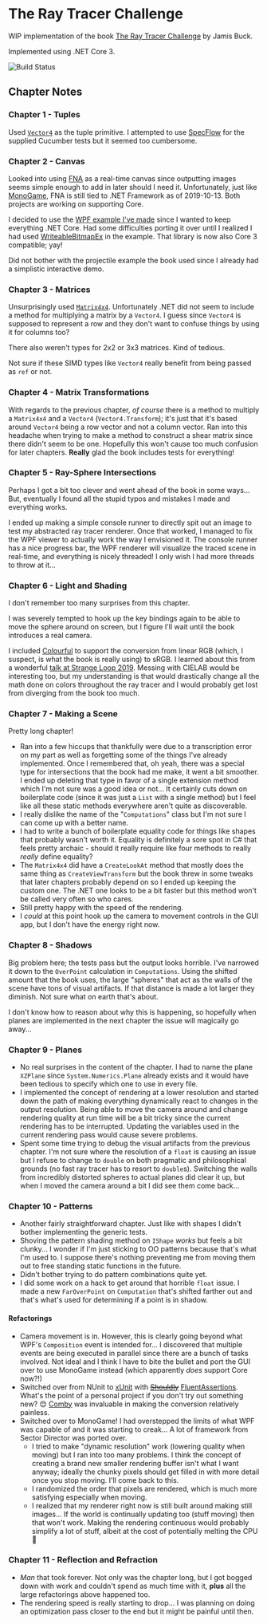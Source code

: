 # The Ray Tracer Challenge

WIP implementation of the book [The Ray Tracer Challenge](http://raytracerchallenge.com/) by Jamis Buck.

Implemented using .NET Core 3.

![Build Status](https://github.com/davidaramant/the-ray-tracer-challenge/workflows/Build%20and%20Test/badge.svg)

## Chapter Notes

### Chapter 1 - Tuples

 Used [`Vector4`](https://docs.microsoft.com/en-us/dotnet/api/system.numerics.vector4?view=netcore-3.0) as the tuple primitive.  I attempted to use [SpecFlow](https://specflow.org/) for the supplied Cucumber tests but it seemed too cumbersome.

### Chapter 2 - Canvas

Looked into using [FNA](https://fna-xna.github.io/) as a real-time canvas since outputting images seems simple enough to add in later should I need it. Unfortunately, just like [MonoGame](http://www.monogame.net/), FNA is still tied to .NET Framework as of 2019-10-13.  Both projects are working on supporting Core.

I decided to use the [WPF example I've made](https://github.com/davidaramant/DotNetPixelByPixel) since I wanted to keep everything .NET Core.  Had some difficulties porting it over until I realized I had used [WriteableBitmapEx](https://github.com/reneschulte/WriteableBitmapEx) in the example.  That library is now also Core 3 compatible; yay!

Did not bother with the projectile example the book used since I already had a simplistic interactive demo.

### Chapter 3 - Matrices

Unsurprisingly used [`Matrix4x4`](https://docs.microsoft.com/en-us/dotnet/api/system.numerics.matrix4x4?view=netcore-3.0).  Unfortunately .NET did not seem to include a method for multiplying a matrix by a `Vector4`.  I guess since `Vector4` is supposed to represent a row and they don't want to confuse things by using it for columns too?

There also weren't types for 2x2 or 3x3 matrices.  Kind of tedious.

Not sure if these SIMD types like `Vector4` really benefit from being passed as `ref` or not.

### Chapter 4 - Matrix Transformations

With regards to the previous chapter, _of course_ there is a method to multiply a `Matrix4x4` and a `Vector4` (`Vector4.Transform`); it's just that it's based around `Vector4` being a row vector and not a column vector.  Ran into this headache when trying to make a method to construct a shear matrix since there didn't seem to be one.  Hopefully this won't cause too much confusion for later chapters.  **Really** glad the book includes tests for everything!

### Chapter 5 - Ray-Sphere Intersections

Perhaps I got a bit too clever and went ahead of the book in some ways...  But, eventually I found all the stupid typos and mistakes I made and everything works.  

I ended up making a simple console runner to directly spit out an image to test my abstracted ray tracer renderer.  Once that worked, I managed to fix the WPF viewer to actually work the way I envisioned it.  The console runner has a nice progress bar, the WPF renderer will visualize the traced scene in real-time, and everything is nicely threaded!  I only wish I had more threads to throw at it...

### Chapter 6 - Light and Shading

I don't remember too many surprises from this chapter.

I was severely tempted to hook up the key bindings again to be able to move the sphere around on screen, but I figure I'll wait until the book introduces a real camera.

I included [Colourful](https://github.com/tompazourek/Colourful) to support the conversion from linear RGB (which, I suspect, is what the book is really using) to sRGB.  I learned about this from a wonderful [talk at Strange Loop 2019](https://www.youtube.com/watch?v=AS1OHMW873s).  Messing with CIELAB would be interesting too, but my understanding is that would drastically change all the math done on colors throughout the ray tracer and I would probably get lost from diverging from the book too much.

### Chapter 7 - Making a Scene

Pretty long chapter!

* Ran into a few hiccups that thankfully were due to a transcription error on my part as well as forgetting some of the things I've already implemented.  Once I remembered that, oh yeah, there was a special type for intersections that the book had me make, it went a bit smoother.  I ended up deleting that type in favor of a single extension method which I'm not sure was a good idea or not... It certainly cuts down on boilerplate code (since it was just a `List` with a single method) but I feel like all these static methods everywhere aren't quite as discoverable.
* I really dislike the name of the "`Computations`" class but I'm not sure I can come up with a better name.  
* I had to write a bunch of boilerplate equality code for things like shapes that probably wasn't worth it.  Equality is definitely a sore spot in C# that feels pretty archaic - should it really require like four methods to really _really_ define equality?
* The `Matrix4x4` did have a `CreateLookAt` method that mostly does the same thing as `CreateViewTransform` but the book threw in some tweaks that later chapters probably depend on so I ended up keeping the custom one.  The .NET one looks to be a bit faster but this method won't be called very often so who cares.
* Still pretty happy with the speed of the rendering.
* I _could_ at this point hook up the camera to movement controls in the GUI app, but I don't have the energy right now.

### Chapter 8 - Shadows

Big problem here; the tests pass but the output looks horrible.  I've narrowed it down to the `OverPoint` calculation in `Computations`.  Using the shifted amount that the book uses, the large "spheres" that act as the walls of the scene have tons of visual artifacts.  If that distance is made a lot larger they diminish.  Not sure what on earth that's about.

I don't know how to reason about why this is happening, so hopefully when planes are implemented in the next chapter the issue will magically go away...

### Chapter 9 - Planes

* No real surprises in the content of the chapter.  I had to name the plane `XZPlane` since `System.Numerics.Plane` already exists and it would have been tedious to specify which one to use in every file.
* I implemented the concept of rendering at a lower resolution and started down the path of making everything dynamically react to changes in the output resolution.  Being able to move the camera around and change rendering quality at run time will be a bit tricky since the current rendering has to be interrupted.  Updating the variables used in the current rendering pass would cause severe problems.
* Spent some time trying to debug the visual artifacts from the previous chapter.  I'm not sure where the resolution of a `float` is causing an issue but I refuse to change to `double` on both pragmatic and philosophical grounds (no fast ray tracer has to resort to `double`s).  Switching the walls from incredibly distorted spheres to actual planes did clear it up, but when I moved the camera around a bit I did see them come back...

### Chapter 10 - Patterns

* Another fairly straightforward chapter.  Just like with shapes I didn't bother implementing the generic tests.
* Shoving the pattern shading method on `IShape` _works_ but feels a bit clunky... I wonder if I'm just sticking to OO patterns because that's what I'm used to.  I suppose there's nothing preventing me from moving them out to free standing static functions in the future.
* Didn't bother trying to do pattern combinations quite yet.
* I did some work on a hack to get around that horrible `float` issue.  I made a new `FarOverPoint` on `Computation` that's shifted farther out and that's what's used for determining if a point is in shadow.

#### Refactorings

* Camera movement is in.  However, this is clearly going beyond what WPF's `Composition` event is intended for... I discovered that multiple events are being executed in parallel since there are a bunch of tasks involved.  Not ideal and I think I have to bite the bullet and port the GUI over to use MonoGame instead (which apparently _does_ support Core now?!)
* Switched over from NUnit to [xUnit](https://xunit.net/) with ~~[Shouldly](https://github.com/shouldly/shouldly)~~ [FluentAssertions](https://fluentassertions.com).  What's the point of a personal project if you don't try out something new? 😊 [Comby](https://comby.dev) was invaluable in making the conversion relatively painless.
* Switched over to MonoGame!  I had overstepped the limits of what WPF was capable of and it was starting to creak... A lot of framework from Sector Director was ported over.
  * I tried to make "dynamic resolution" work (lowering quality when moving) but I ran into too many problems.  I think the concept of creating a brand new smaller rendering buffer isn't what I want anyway; ideally the chunky pixels should get filled in with more detail once you stop moving.  I'll come back to this.
  * I randomized the order that pixels are rendered, which is much more satisfying especially when moving.
  * I realized that my renderer right now is still built around making still images... If the world is continually updating too (stuff moving) then that won't work.  Making the rendering continuous would probably simplify a lot of stuff, albeit at the cost of potentially melting the CPU 🙂

### Chapter 11 - Reflection and Refraction

* *Man* that took forever. Not only was the chapter long, but I got bogged down with work and couldn't spend as much time with it, **plus** all the large refactorings above happened too.
* The rendering speed is really starting to drop...  I was planning on doing an optimization pass closer to the end but it might be painful until then.
